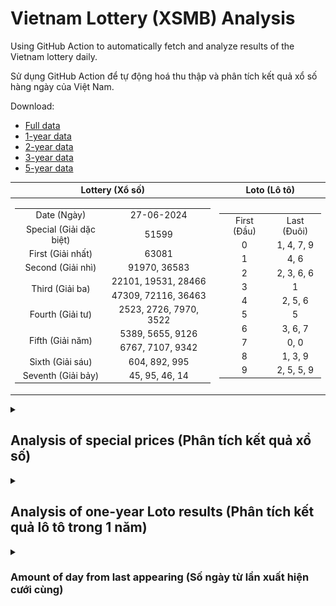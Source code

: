 # Vietnam Lottery (XSMB) Analysis

Using GitHub Action to automatically fetch and analyze results of the Vietnam lottery daily.

Sử dụng GitHub Action để tự động hoá thu thập và phân tích kết quả xổ số hàng ngày của Việt Nam.

Download:

* [Full data](https://raw.githubusercontent.com/khiemdoan/vietnam-lottery-xsmb-analysis/main/results/xsmb.csv)
* [1-year data](https://raw.githubusercontent.com/khiemdoan/vietnam-lottery-xsmb-analysis/main/results/xsmb_1_year.csv)
* [2-year data](https://raw.githubusercontent.com/khiemdoan/vietnam-lottery-xsmb-analysis/main/results/xsmb_2_year.csv)
* [3-year data](https://raw.githubusercontent.com/khiemdoan/vietnam-lottery-xsmb-analysis/main/results/xsmb_3_year.csv)
* [5-year data](https://raw.githubusercontent.com/khiemdoan/vietnam-lottery-xsmb-analysis/main/results/xsmb_5_year.csv)

| Lottery (Xổ số) | Loto (Lô tô) |
| :------------: | :----------: |
| <table><tr><td>Date (Ngày)</td><td>27-06-2024</td></tr><tr><td>Special (Giải dặc biệt)</td><td>51599</td></tr><tr><td>First (Giải nhất)</td><td>63081</td></tr><tr><td>Second (Giải nhì)</td><td>91970, 36583</td></tr><tr><td rowspan="2">Third (Giải ba)</td><td>22101, 19531, 28466</td></tr><tr><td>47309, 72116, 36463</td></tr><tr><td>Fourth (Giải tư)</td><td>2523, 2726, 7970, 3522</td></tr><tr><td rowspan="2">Fifth (Giải năm)</td><td>5389, 5655, 9126</td></tr><tr><td>6767, 7107, 9342</td></tr><tr><td>Sixth (Giải sáu)</td><td>604, 892, 995</td></tr><tr><td>Seventh (Giải bảy)</td><td>45, 95, 46, 14</td></tr></table> | <table><tr><td>First (Đầu)</td><td>Last (Đuôi)</td></tr><tr><td>0</td><td>1, 4, 7, 9</td></tr><tr><td>1</td><td>4, 6</td></tr><tr><td>2</td><td>2, 3, 6, 6</td></tr><tr><td>3</td><td>1</td></tr><tr><td>4</td><td>2, 5, 6</td></tr><tr><td>5</td><td>5</td></tr><tr><td>6</td><td>3, 6, 7</td></tr><tr><td>7</td><td>0, 0</td></tr><tr><td>8</td><td>1, 3, 9</td></tr><tr><td>9</td><td>2, 5, 5, 9</td></tr></table> |

<details>
  <summary><h2>Analysis of special prices (Phân tích kết quả xổ số)</h2></summary>
  <h3>Amount of day from last appearing (Số ngày từ lần xuất hiện cuối cùng)</h3>

  ![Delta](images/special_delta.jpg)

  <h3>Top 10 amount of day from last appearing (Top 10 số lâu chưa xuất hiện)</h3>

  ![Delta top 10](images/special_delta_top_10.jpg)
</details>

<details>
  <summary><h2>Analysis of one-year Loto results (Phân tích kết quả lô tô trong 1 năm)</h2></summary>

  Max: 129. Min: 67.

  Mean: 97.74. Standard deviation: 10.98.

  <h3>Detail (Chi tiết)</h3>

  ![Detail](images/heatmap.jpg)

  <h3>Top 10</h3>

  ![Top 10](images/top-10.jpg)

  <h3>Distribution (Phân bổ)</h3>

  ![Distribution](images/distribution.jpg)
</details>

<details>
  <summary><h3>Amount of day from last appearing (Số ngày từ lần xuất hiện cưới cùng)</h2></summary>

  ![Delta](images/delta.jpg)

  <h3>Top 10 amount of day from last appearing (Top 10 số lâu chưa xuất hiện)</h3>

  ![Delta top 10](images/delta_top_10.jpg)
</details>